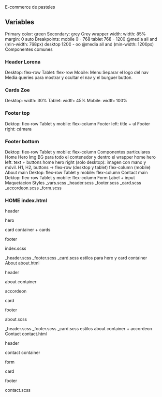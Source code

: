 E-commerce de pasteles
## Variables

Primary color: green
Secondary: grey
Grey
wrapper width:
width: 85%
margin: 0 auto
Breakpoints:
mobile 0 - 768
tablet 768 - 1200 @media all and (min-width: 768px)
desktop 1200 - oo @media all and (min-width: 1200px)
Componentes comunes
### Header Lorena

Desktop: flex-row
Tablet: flex-row
Mobile: Menu Separar el logo del nav Media queries para mostrar y ocultar el nav y el burguer button.
### Cards Zoe

Desktop: width: 30%
Tablet: width: 45%
Mobile: width: 100%
### Footer top

Dektop: flex-row
Tablet y mobile: flex-column
Footer left: title + ul
Footer right: cámara
### Footer bottom

Dektop: flex-row
Tablet y mobile: flex-column
Componentes particulares
Home Hero
Img BG para todo el contenedor y dentro el wrapper
home hero left: text + buttons
home hero right (solo desktop): imagen con mano y móvil.
H1, H2, buttons -> flex-row (desktop y tablet) flex-column (mobile)
About main
Dektop: flex-row
Tablet y mobile: flex-column
Contact main
Dektop: flex-row
Tablet y mobile: flex-column
Form
Label + input
Maquetacion
Styles
_vars.scss
_header.scss
_footer.scss
_card.scss
_accordeon.scss
_form.scss
### HOME index.html

header

hero

card container + cards

footer

index.scss

_header.scss
_footer.scss
_card.scss
estilos para hero y card container
About
about.html

header

about container

accordeon

card

footer

about.scss

_header.scss
_footer.scss
_card.scss
estilos about container + accordeon
Contact
contact.html

header

contact container

form

card

footer

contact.scss